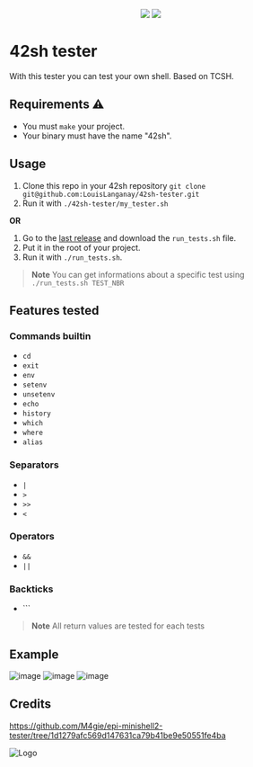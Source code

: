 <p align="center">
    <img src="https://img.shields.io/badge/Test%20Count-154-blue"/>
    <img src="https://img.shields.io/github/stars/LouisLanganay/42sh-tester.svg?style=social&label=Star&maxAge=2592000"/>
</p>

# 42sh tester
With this tester you can test your own shell.
Based on TCSH.

## Requirements ⚠️
- You must `make` your project.
- Your binary must have the name "42sh".

## Usage
1. Clone this repo in your 42sh repository `git clone git@github.com:LouisLanganay/42sh-tester.git`
2. Run it with `./42sh-tester/my_tester.sh`

**OR**

1. Go to the [last release](https://github.com/LouisLanganay/42sh-tester/releases/latest) and download the `run_tests.sh` file.
2. Put it in the root of your project.
3. Run it with `./run_tests.sh`.

> **Note** You can get informations about a specific test using `./run_tests.sh TEST_NBR`

## Features tested
### Commands builtin
- `cd`
- `exit`
- `env`
- `setenv`
- `unsetenv`
- `echo`
- `history`
- `which`
- `where`
- `alias`

### Separators
- `|`
- `>`
- `>>`
- `<`

### Operators
- `&&`
- `||`

### Backticks
- `\``

> **Note** All return values are tested for each tests

## Example
![image](https://user-images.githubusercontent.com/114762819/228669523-c267f9db-482f-4a7e-bbda-314240a4a23b.png)
![image](https://user-images.githubusercontent.com/114762819/228669619-93e74d4d-d492-4add-9a64-5656182e360f.png)
![image](https://user-images.githubusercontent.com/114762819/228669668-ac1f446c-84f2-416b-bf55-4f44614fe42d.png)

## Credits
https://github.com/M4gie/epi-minishell2-tester/tree/1d1279afc569d147631ca79b41be9e50551fe4ba


![Logo](https://newsroom.ionis-group.com/wp-content/uploads/2021/10/EPITECH-TECHNOLOGY-QUADRI-2021.png)


